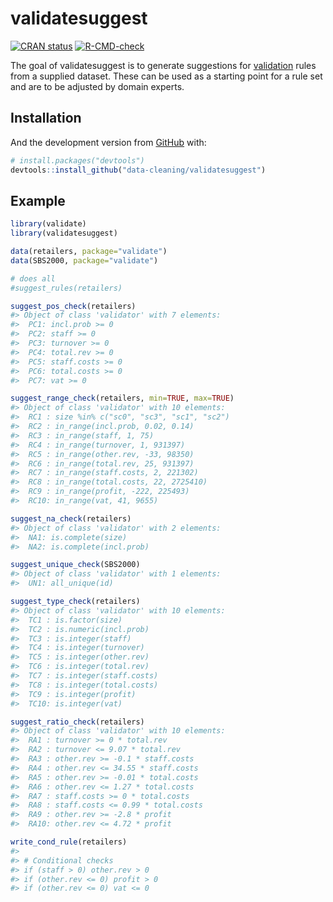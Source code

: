 
<!-- README.md is generated from README.Rmd. Please edit that file -->

# validatesuggest

<!-- badges: start -->

[![CRAN
status](https://www.r-pkg.org/badges/version/validatesuggest)](https://CRAN.R-project.org/package=validatesuggest)
[![R-CMD-check](https://github.com/edwindj/validatesuggest/workflows/R-CMD-check/badge.svg)](https://github.com/data-cleaning/validatesuggest/actions)
<!-- badges: end -->

The goal of validatesuggest is to generate suggestions for
[validation](https://CRAN.R-project.org/package=validate) rules from a
supplied dataset. These can be used as a starting point for a rule set
and are to be adjusted by domain experts.

## Installation

And the development version from [GitHub](https://github.com/) with:

``` r
# install.packages("devtools")
devtools::install_github("data-cleaning/validatesuggest")
```

## Example

``` r
library(validate)
library(validatesuggest)

data(retailers, package="validate")
data(SBS2000, package="validate")

# does all
#suggest_rules(retailers)

suggest_pos_check(retailers)
#> Object of class 'validator' with 7 elements:
#>  PC1: incl.prob >= 0
#>  PC2: staff >= 0
#>  PC3: turnover >= 0
#>  PC4: total.rev >= 0
#>  PC5: staff.costs >= 0
#>  PC6: total.costs >= 0
#>  PC7: vat >= 0

suggest_range_check(retailers, min=TRUE, max=TRUE)
#> Object of class 'validator' with 10 elements:
#>  RC1 : size %in% c("sc0", "sc3", "sc1", "sc2")
#>  RC2 : in_range(incl.prob, 0.02, 0.14)
#>  RC3 : in_range(staff, 1, 75)
#>  RC4 : in_range(turnover, 1, 931397)
#>  RC5 : in_range(other.rev, -33, 98350)
#>  RC6 : in_range(total.rev, 25, 931397)
#>  RC7 : in_range(staff.costs, 2, 221302)
#>  RC8 : in_range(total.costs, 22, 2725410)
#>  RC9 : in_range(profit, -222, 225493)
#>  RC10: in_range(vat, 41, 9655)

suggest_na_check(retailers)
#> Object of class 'validator' with 2 elements:
#>  NA1: is.complete(size)
#>  NA2: is.complete(incl.prob)

suggest_unique_check(SBS2000)
#> Object of class 'validator' with 1 elements:
#>  UN1: all_unique(id)

suggest_type_check(retailers)
#> Object of class 'validator' with 10 elements:
#>  TC1 : is.factor(size)
#>  TC2 : is.numeric(incl.prob)
#>  TC3 : is.integer(staff)
#>  TC4 : is.integer(turnover)
#>  TC5 : is.integer(other.rev)
#>  TC6 : is.integer(total.rev)
#>  TC7 : is.integer(staff.costs)
#>  TC8 : is.integer(total.costs)
#>  TC9 : is.integer(profit)
#>  TC10: is.integer(vat)

suggest_ratio_check(retailers)
#> Object of class 'validator' with 10 elements:
#>  RA1 : turnover >= 0 * total.rev
#>  RA2 : turnover <= 9.07 * total.rev
#>  RA3 : other.rev >= -0.1 * staff.costs
#>  RA4 : other.rev <= 34.55 * staff.costs
#>  RA5 : other.rev >= -0.01 * total.costs
#>  RA6 : other.rev <= 1.27 * total.costs
#>  RA7 : staff.costs >= 0 * total.costs
#>  RA8 : staff.costs <= 0.99 * total.costs
#>  RA9 : other.rev >= -2.8 * profit
#>  RA10: other.rev <= 4.72 * profit

write_cond_rule(retailers)
#> 
#> # Conditional checks
#> if (staff > 0) other.rev > 0
#> if (other.rev <= 0) profit > 0
#> if (other.rev <= 0) vat <= 0
```
